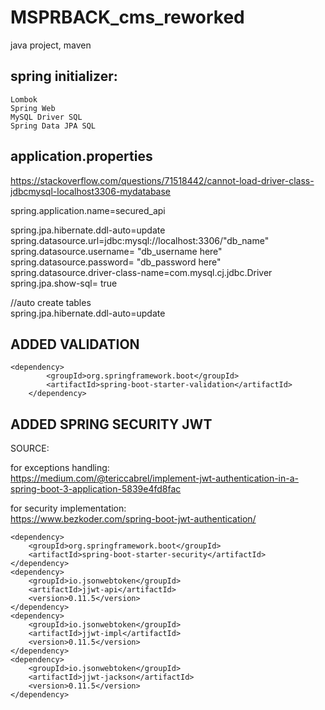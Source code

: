 # MSPRBACK_cms_reworked
java project, maven  
## spring initializer:

    Lombok 
    Spring Web 
    MySQL Driver SQL
    Spring Data JPA SQL

## application.properties

https://stackoverflow.com/questions/71518442/cannot-load-driver-class-jdbcmysql-localhost3306-mydatabase


spring.application.name=secured_api

spring.jpa.hibernate.ddl-auto=update  
spring.datasource.url=jdbc:mysql://localhost:3306/"db_name"
spring.datasource.username= "db_username here"
spring.datasource.password= "db_password here"  
spring.datasource.driver-class-name=com.mysql.cj.jdbc.Driver
spring.jpa.show-sql= true


//auto create tables  
spring.jpa.hibernate.ddl-auto=update

## ADDED VALIDATION

    <dependency>
			<groupId>org.springframework.boot</groupId>
			<artifactId>spring-boot-starter-validation</artifactId>
		</dependency>

## ADDED SPRING SECURITY JWT

SOURCE: 

for exceptions handling:  
https://medium.com/@tericcabrel/implement-jwt-authentication-in-a-spring-boot-3-application-5839e4fd8fac

for security implementation:  
https://www.bezkoder.com/spring-boot-jwt-authentication/  

    <dependency>
        <groupId>org.springframework.boot</groupId>
        <artifactId>spring-boot-starter-security</artifactId>
    </dependency>
    <dependency>
        <groupId>io.jsonwebtoken</groupId>
        <artifactId>jjwt-api</artifactId>
        <version>0.11.5</version>
    </dependency>
    <dependency>
        <groupId>io.jsonwebtoken</groupId>
        <artifactId>jjwt-impl</artifactId>
        <version>0.11.5</version>
    </dependency>
    <dependency>
        <groupId>io.jsonwebtoken</groupId>
        <artifactId>jjwt-jackson</artifactId>
        <version>0.11.5</version>
    </dependency>

